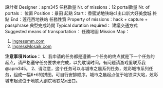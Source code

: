 設計者 Designer：apm345
任務數量 Nr. of missions：12
portal數量 Nr. of portals：
位置 Position：景田
起點 Start：香蜜湖地铁站c1出口新大好美食城
終點 End：莲花西地铁站
任務性質 Property of missions：hack + capture + passphrase
典型完成時閒 Typical duration required：
建議交通方式 Suggested means of transportation：
任務地圖 Mission Map：       
1.  [Ingressmm.com]( http://goo.gl/QpjZVe)
2.  [IngressMosaik.com](https://ingressmosaik.com/mosaic/7084)

**注意事項 Notice：**
1、我申请的任务都是遵循一个任务的终点就是下一个任务的起点，请严格遵守任务要求来完成，以免耽误时间。有问题请游戏里联系我@apm345。
2、请注意，这个任务可以与城市之晨系列任务，炫彩城市系列任务，组成一幅6*6的拼图。可自行安排顺序。城市之晨起点位于地铁深大站，炫彩城市起点位于地铁大剧院地铁站c出口。